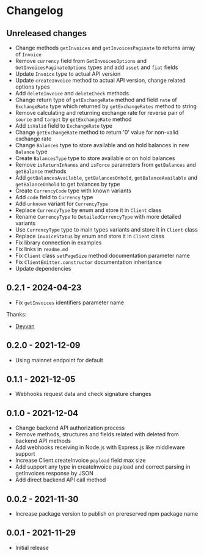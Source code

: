 # Changelog

## Unreleased changes

- Change methods `getInvoices` and `getInvoicesPaginate` to returns array of `Invoice`
- Remove `currency` field from `GetInvoicesOptions` and `GetInvoicesPaginateOptions` types and add `asset` and `fiat` fields
- Update `Invoice` type to actual API version
- Update `createInvoice` method to actual API version, change related options types
- Add `deleteInvoice` and `deleteCheck` methods
- Change return type of `getExchangeRate` method and field `rate` of `ExchangeRate` type which returned by `getExchangeRates` method to string
- Remove calculating and returning exchange rate for reverse pair of `source` and `target` by `getExchangeRate` method
- Add `isValid` field to `ExchangeRate` type
- Change `getExchangeRate` method to return '0' value for non-valid exchange rate
- Change `Balances` type to store available and on hold balances in new `Balance` type
- Create `BalancesType` type to store available or on hold balances
- Remove `isReturnInNanos` and `isForce` parameters from `getBalances` and `getBalance` methods
- Add `getBalancesAvailable`, `getBalancesOnhold`, `getBalanceAvailable` and `getBalanceOnhold` to get balances by type
- Create `CurrencyCode` type with known variants
- Add `code` field to `Currency` type
- Add `unknown` variant for `CurrencyType`
- Replace `CurrencyType` by enum and store it in `Client` class
- Rename `CurrencyType` to `DetailedCurrencyType` with more detailed variants
- Use `CurrencyType` type to main types variants and store it in `Client` class
- Replace `InvoiceStatus` by enum and store it in `Client` class
- Fix library connection in examples
- Fix links in `readme.md`
- Fix `Client` class `setPageSize` method documentation parameter name
- Fix `ClientEmitter.constructor` documentation inheritance
- Update dependencies

## 0.2.1 - 2024-04-23

- Fix `getInvoices` identifiers parameter name

Thanks:

- [Deyvan](https://github.com/Deyvan)

## 0.2.0 - 2021-12-09

- Using mainnet endpoint for default

## 0.1.1 - 2021-12-05

- Webhooks request data and check signature changes

## 0.1.0 - 2021-12-04

- Change backend API authorization process
- Remove methods, structures and fields related with deleted from backend API methods
- Add webhooks receiving in Node.js with Express.js like middleware support
- Increase Client.createInvoice `payload` field max size
- Add support any type in createInvoice payload and correct parsing in getInvoices response by JSON
- Add direct backend API call method

## 0.0.2 - 2021-11-30

- Increase package version to publish on prereserved npm package name

## 0.0.1 - 2021-11-29

- Initial release